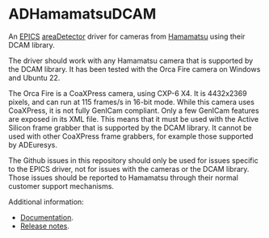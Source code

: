 ADHamamatsuDCAM
===============
An 
[EPICS](http://www.aps.anl.gov/epics/) 
[areaDetector](https://cars.uchicago.edu/software/epics/areaDetector.html) 
driver for cameras from [Hamamatsu](https://www.hamamatsu.com/us/en/product/cameras.html) 
using their DCAM library.

The driver should work with any Hamamatsu camera that is supported by the DCAM library.
It has been tested with the Orca Fire camera on Windows and Ubuntu 22.

The Orca Fire is a CoaXPress camera, using CXP-6 X4.  It is 4432x2369 pixels, and can run at
115 frames/s in 16-bit mode.  While this camera uses CoaXPress, it is not fully GenICam 
compliant.  Only a few GenICam features are exposed in its XML file.
This means that it must be used with the Active Silicon frame grabber that is
supported by the DCAM library.  It cannot be used with other CoaXPress frame grabbers, for
example those supported by ADEuresys.

The Github issues in this repository should only be used for issues specific to the EPICS
driver, not for issues with the cameras or the DCAM library.
Those issues should be reported to  Hamamatsu through their normal customer support mechanisms.

Additional information:
* [Documentation]((https://areadetector.github.io/areaDetector/ADHamamatsuDCAM/ADSpinnaker.html)).
* [Release notes](RELEASE.md).